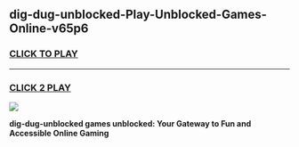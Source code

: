
## dig-dug-unblocked-Play-Unblocked-Games-Online-v65p6
<h3>
<a href="https://premium76.site?title=dig-dug-unblocked&ref=25A">CLICK TO PLAY</a></h3>
<hr>

<h3>
<a href="https://premium76.site?title=dig-dug-unblocked&ref=25A">CLICK 2 PLAY</a>
  
</h3>

<a href="https://premium76.site?title=dig-dug-unblocked&ref=25A"><img src="https://clearcache.store/games.png"></a>


**dig-dug-unblocked games unblocked: Your Gateway to Fun and Accessible Online Gaming**
